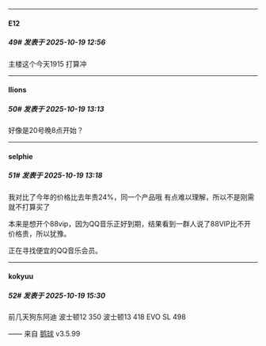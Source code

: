 ﻿
*****

####  E12  
##### 49#       发表于 2025-10-19 12:56

主楼这个今天1915 打算冲


*****

####  llions  
##### 50#       发表于 2025-10-19 13:13

好像是20号晚8点开始？


*****

####  selphie  
##### 51#       发表于 2025-10-19 13:18

我对比了今年的价格比去年贵24%，同一个产品哦
有点难以理解，所以不是刚需就不打算买了

本来是想开个88vip，因为QQ音乐正好到期，结果看到一群人说了88VIP比不开价格贵，所以犹豫。

正在寻找便宜的QQ音乐会员。


*****

####  kokyuu  
##### 52#       发表于 2025-10-19 15:30

前几天狗东阿迪
波士顿12 350
波士顿13 418
EVO SL 498

—— 来自 [鹅球](https://www.pgyer.com/GcUxKd4w) v3.5.99

